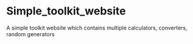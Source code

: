 # Simple_toolkit_website
A simple toolkit website which contains multiple calculators, converters, random generators
